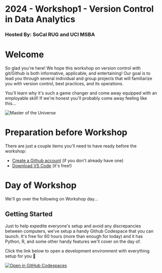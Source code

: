 # 2024 - Workshop1 - Version Control in Data Analytics
### Hosted By: SoCal RUG and UCI MSBA

# Welcome

So glad you're here! We hope this workshop on version control with git/Github is both informative, applicable, and entertaining! Our goal is to lead you through several individual and group projects that will familiarize you with version control, best practices, and its operations. 

You'll learn why it's such a game changer and come away equipped with an employable skill! If we're honest you'll probably come away feeling like this...

![Master of the Universe](https://media.giphy.com/media/v1.Y2lkPTc5MGI3NjExOGZva2t4ZThjZGgyanZqN2VpbTh4N2hkdmQzZG5uejhzc3Y1NWQzNCZlcD12MV9naWZzX3NlYXJjaCZjdD1n/Ph5ELYJov9n5oHzVHZ/giphy.gif)

# Preparation before Workshop

There are just a couple items you'll need to have ready before the workshop:

- [Create a Github account](https://www.github.com) (if you don't already have one)
- [Download VS Code](https://code.visualstudio.com/) (it's free!)

# Day of Workshop

We'll go over the following on Workshop day...

## Getting Started

Just to help expedite everyone's setup and avoid any discrepancies between computers, we've setup a handy Github Codespace that you can launch. It's free for 60 hours (more than enough for today) and it has Python, R, and some other handy features we'll cover on the day of.

Click the link below to open a development environment with everything setup for you 💝

[![Open in GitHub Codespaces](https://github.com/codespaces/badge.svg)](https://codespaces.new/socalrug/2024-Workshop1?quickstart=1)

